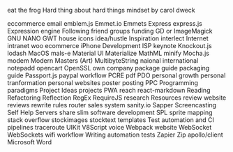 
eat the frog
Hard thing about hard things
mindset by carol dweck


eccommerce
email
emblem.js
Emmet.io
Emmets
Express
express.js
Expression engine
Following
friend groups
funding
GD or ImageMagick
GNU NANO
GWT
house
icons
idea/hustle
Inspiration
interlect
Internet
intranet
woo ecommerce
iPhone Development
ISP
keynote
Knockout.js
lodash
MacOS
mals-e
Material UI
Materialize
MathML
minify
Mocha.js
modem
Modern Masters (Art)
MultibyteString
naional international
notepadd
opencart
OpenSSL
own company
package guide
packaging guide
Passport.js
paypal workflow
PCRE
pdf
PDO
personal growth
personal tranformation
personal websites
poster
posting
PPC
Programming paradigms
Project Ideas
projects
PWA
reach
react-markdown
Reading
Refactoring
Reflection
RegEx
RequireJS
research
Resources
review website
reviews
rewrite rules
router
sales system
sanity.io
Sapper
Screencasting
Self Help
Servers
share
slim
software development
SPL
sprite mapping
stack overflow
stockimages
stocktext
templates
Test automation and CI pipelines
traceroute
UIKit
V8Script
voice
Webpack
website
WebSocket
WebSockets
wifi
workflow
Writing automation tests
Zapier
Zip
apollo/client
Microsoft
Word